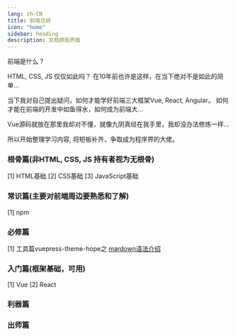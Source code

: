 ```yaml
---
lang: zh-CN
title: 前端总纲
icon: "home"
sidebar: heading
description: 文档排版界面
---
```


前端是什么？

HTML, CSS, JS 仅仅如此吗？ 在10年前也许是这样，在当下绝对不是如此的简单...

当下我对自己提出疑问，如何才能学好前端三大框架Vue, React, Angular。 如何才能在前端的开发中如鱼得水，如何成为前端大...

Vue源码就放在那里我却对不懂，就像九阴真经在我手里，我却没办法修炼一样...

所以开始整理学习内容, 将短板补齐，争取成为程序界的大佬。


### 根骨篇(非HTML, CSS, JS 持有者视为无根骨)
[1] HTML基础
[2] CSS基础
[3] JavaScript基础

### 常识篇(主要对前端周边要熟悉和了解)
[1] npm

### 必修篇 
[1] 工具篇vuepress-theme-hope之 [mardown语法介绍](/vps/markdown.md)


### 入门篇(框架基础，可用)
[1] Vue
[2] React

### 利器篇

### 出师篇


